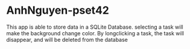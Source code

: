 # AnhNguyen-pset42

This app is able to store data in a SQLite Database.
selecting a task will make the background change color.
By longclicking a task, the task will disappear, and will be deleted from the database
